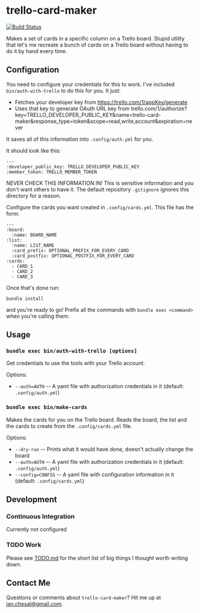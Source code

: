 # trello-card-maker

[![Build Status](https://travis-ci.org/ianchesal/trello-card-maker.svg?branch=master)](https://travis-ci.org/ianchesal/trello-card-maker)

Makes a set of cards in a specific column on a Trello board. Stupid utility that let's me recreate a bunch of cards on a Trello board without having to do it by hand every time.

## Configuration

You need to configure your credentials for this to work. I've included `bin/auth-with-trello` to do this for you. It just:

* Fetches your developer key from https://trello.com/1/appKey/generate
* Uses that key to generate OAuth URL key from trello.com/1/authorize?key=TRELLO_DEVELOPER_PUBLIC_KEY&name=trello-card-maker&response_type=token&scope=read,write,account&expiration=never

It saves all of this information into `.config/auth.yml` for you.

It should look like this:

    ---
    :developer_public_key: TRELLO_DEVELOPER_PUBLIC_KEY
    :member_token: TRELLO_MEMBER_TOKEN

NEVER CHECK THIS INFORMATION IN! This is sensitive information and you don't want others to have it. The default repository `.gitignore` ignores this directory for a reason.

Configure the cards you want created in `.config/cards.yml`. This file has the form:

    ---
    :board:
      :name: BOARD_NAME
    :list:
      :name: LIST_NAME
      :card_prefix: OPTIONAL_PREFIX_FOR_EVERY_CARD
      :card_postfix: OPTIONAL_POSTFIX_FOR_EVERY_CARD
    :cards:
      - CARD_1
      - CARD_2
      - CARD_3

Once that's done run:

    bundle install

and you're ready to go! Prefix all the commands with `bundle exec <command>` when you're calling them.

## Usage

### `bundle exec bin/auth-with-trello [options]`

Get credentials to use the tools with your Trello account.

Options:

* `--auth=AUTH` -- A yaml file with authorization credentials in it (default: `.config/auth.yml`)

### `bundle exec bin/make-cards`

Makes the cards for you on the Trello board. Reads the board, the list and the cards to create from the `.config/cards.yml` file.

Options:

* `--dry-run` -- Prints what it would have done, doesn't actually change the board
* `--auth=AUTH` -- A yaml file with authorization credentials in it (default: `.config/auth.yml`)
* `--config=CONFIG` -- A yaml file with configuration information in it (default: `.config/cards.yml`)

## Development

### Continuous Integration

Currently not configured

### TODO Work

Please see [TODO.md](TODO.md) for the short list of big things I thought worth writing down.

## Contact Me

Questions or comments about `trello-card-maker`? Hit me up at ian.chesal@gmail.com.


